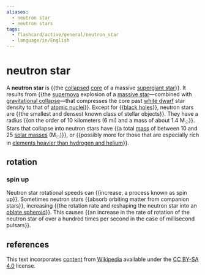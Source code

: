 ```yaml
---
aliases:
  - neutron star
  - neutron stars
tags:
  - flashcard/active/general/neutron_star
  - language/in/English
---
```


# neutron star

A __neutron star__ is {{the [collapsed](gravitational%20collapse.md) [core](stellar%20structure.md) of a massive [supergiant star](supergiant.md)}}. It results from {{the [supernova](supernova.md) explosion of a [massive star](stellar%20evolution.md#massive%20star)—combined with [gravitational collapse](gravitational%20collapse.md)—that compresses the core past [white dwarf](white%20dwarf.md) star density to that of [atomic nuclei](atomic%20nucleus.md)}}. Except for {{[black holes](black%20hole.md)}}, neutron stars are {{the smallest and densest known class of stellar objects}}. They have a radius {{on the order of 10 kilometers (6 mi) and a mass of about 1.4 M<sub>☉</sub>}}. Stars that collapse into neutron stars have {{a total [mass](mass.md) of between 10 and 25 [solar masses](solar%20mass.md) (M<sub>☉</sub>)}}, or {{possibly more for those that are especially rich in [elements heavier than hydrogen and helium](metallicity.md)}}. <!--SR:!2025-06-09,236,330!2025-01-30,121,290!2025-02-08,136,310!2025-09-16,313,330!2024-11-28,75,270!2024-12-04,86,290!2024-11-26,72,270-->

## rotation

### spin up

Neutron star rotational speeds can {{increase, a process known as spin up}}. Sometimes neutron stars {{absorb orbiting matter from companion stars}}, increasing {{the rotation rate and reshaping the neutron star into an [oblate spheroid](spheroid.md#oblate%20spheroids)}}. This causes {{an increase in the rate of rotation of the neutron star of over a hundred times per second in the case of millisecond pulsars}}. <!--SR:!2025-08-29,300,330!2025-04-03,177,310!2025-03-28,176,310!2024-11-30,75,270-->

## references

This text incorporates [content](https://en.wikipedia.org/wiki/neutron_star) from [Wikipedia](Wikipedia.md) available under the [CC BY-SA 4.0](https://creativecommons.org/licenses/by-sa/4.0/) license.
